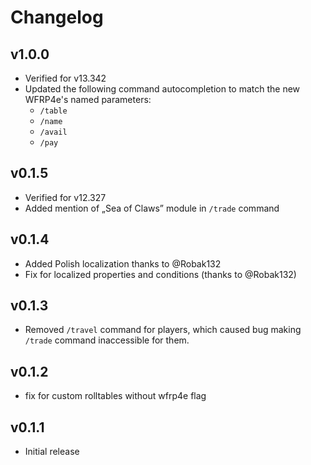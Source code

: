 # Changelog

## v1.0.0
* Verified for v13.342
* Updated the following command autocompletion to match the new WFRP4e's named parameters:
  * `/table`
  * `/name`
  * `/avail`
  * `/pay`

## v0.1.5
* Verified for v12.327
* Added mention of „Sea of Claws” module in `/trade` command

## v0.1.4
* Added Polish localization thanks to @Robak132
* Fix for localized properties and conditions (thanks to @Robak132)

## v0.1.3
* Removed `/travel` command for players, which caused bug making `/trade` command inaccessible for them.

## v0.1.2
* fix for custom rolltables without wfrp4e flag

## v0.1.1
* Initial release
